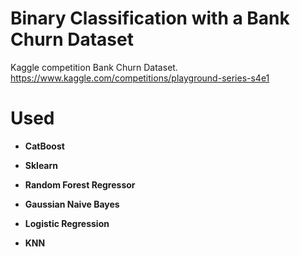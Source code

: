 # Binary Classification with a Bank Churn Dataset
Kaggle competition Bank Churn Dataset. 
https://www.kaggle.com/competitions/playground-series-s4e1

# Used
- **CatBoost**
- **Sklearn**
  
- **Random Forest Regressor**
- **Gaussian Naive Bayes**
- **Logistic Regression**
- **KNN**
